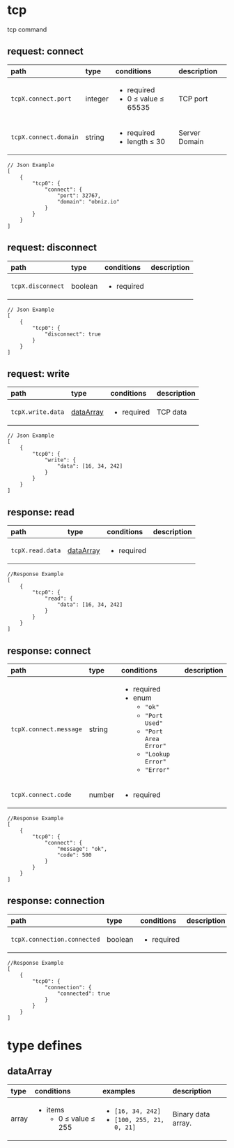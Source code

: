 
#  <a name="tcp">tcp</a>


tcp command

##  request: <a name="-request-tcp-connect">connect</a>




| path | type | conditions  | description |
|:---- |:---- |:---- |:---- |
| `tcpX.connect.port` |  integer  | <ul><li>required</li><li>0 &le; value &le; 65535</li></ul> | TCP port&nbsp; |
| `tcpX.connect.domain` |  string  | <ul><li>required</li><li>length &le; 30</li></ul> | Server Domain&nbsp; |



```
// Json Example
[
    {
        "tcp0": {
            "connect": {
                "port": 32767,
                "domain": "obniz.io"
            }
        }
    }
]
```


##  request: <a name="-request-tcp-disconnect">disconnect</a>




| path | type | conditions  | description |
|:---- |:---- |:---- |:---- |
| `tcpX.disconnect` |  boolean  | <ul><li>required</li></ul> | &nbsp; |



```
// Json Example
[
    {
        "tcp0": {
            "disconnect": true
        }
    }
]
```


##  request: <a name="-request-tcp-write">write</a>




| path | type | conditions  | description |
|:---- |:---- |:---- |:---- |
| `tcpX.write.data` | [dataArray](#dataarray)  | <ul><li>required</li></ul> | TCP data&nbsp; |



```
// Json Example
[
    {
        "tcp0": {
            "write": {
                "data": [16, 34, 242]
            }
        }
    }
]
```






##  response: <a name="-response-tcp-read">read</a>




| path | type | conditions  | description |
|:---- |:---- |:---- |:---- |
| `tcpX.read.data` | [dataArray](#dataarray)  | <ul><li>required</li></ul> | &nbsp; |



```
//Response Example
[
    {
        "tcp0": {
            "read": {
                "data": [16, 34, 242]
            }
        }
    }
]
```


##  response: <a name="-response-tcp-connect">connect</a>




| path | type | conditions  | description |
|:---- |:---- |:---- |:---- |
| `tcpX.connect.message` |  string  | <ul><li>required</li><li>enum <ul><li>`"ok"`</li><li>`"Port Used"`</li><li>`"Port Area Error"`</li><li>`"Lookup Error"`</li><li>`"Error"`</li></ul></li></ul> | &nbsp; |
| `tcpX.connect.code` |  number  | <ul><li>required</li></ul> | &nbsp; |



```
//Response Example
[
    {
        "tcp0": {
            "connect": {
                "message": "ok",
                "code": 500
            }
        }
    }
]
```


##  response: <a name="-response-tcp-connection">connection</a>




| path | type | conditions  | description |
|:---- |:---- |:---- |:---- |
| `tcpX.connection.connected` |  boolean  | <ul><li>required</li></ul> | &nbsp; |



```
//Response Example
[
    {
        "tcp0": {
            "connection": {
                "connected": true
            }
        }
    }
]
```






# type defines



##  <a name="dataarray">dataArray</a>
| type | conditions | examples | description |
|:----|:----|:----|:----|
| array | <ul><li>items<br/><ul><li>0 &le; value &le; 255</li></ul></li></ul>  |  <ul><li>`[16, 34, 242]`</li><li>`[100, 255, 21, 0, 21]`</li></ul> | Binary data array.&nbsp; |






